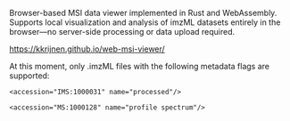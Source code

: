 Browser-based MSI data viewer implemented in Rust and WebAssembly. Supports local visualization and analysis of imzML datasets entirely in the browser—no server-side processing or data upload required.

https://kkrijnen.github.io/web-msi-viewer/

At this moment, only .imzML files with the following metadata flags are supported:

    <accession="IMS:1000031" name="processed"/>

    <accession="MS:1000128" name="profile spectrum"/>
